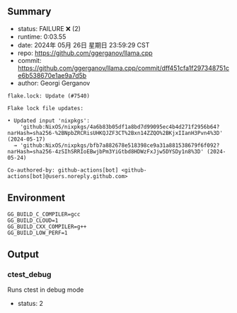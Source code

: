 ## Summary

- status:  FAILURE ❌ (2)
- runtime: 0:03.55
- date:    2024年 05月 26日 星期日 23:59:29 CST
- repo:    https://github.com/ggerganov/llama.cpp
- commit:  https://github.com/ggerganov/llama.cpp/commit/dff451cfa1f297348751ce6b538670e1ae9a7d5b
- author:  Georgi Gerganov
```
flake.lock: Update (#7540)

Flake lock file updates:

• Updated input 'nixpkgs':
    'github:NixOS/nixpkgs/4a6b83b05df1a8bd7d99095ec4b4d271f2956b64?narHash=sha256-%2BNpbZRCRisUHKQJZF3CT%2Bxn14ZZQO%2BKjxIIanH3Pvn4%3D' (2024-05-17)
  → 'github:NixOS/nixpkgs/bfb7a882678e518398ce9a31a881538679f6f092?narHash=sha256-4zSIhSRRIoEBwjbPm3YiGtbd8HDWzFxJjw5DYSDy1n8%3D' (2024-05-24)

Co-authored-by: github-actions[bot] <github-actions[bot]@users.noreply.github.com>
```

## Environment

```
GG_BUILD_C_COMPILER=gcc
GG_BUILD_CLOUD=1
GG_BUILD_CXX_COMPILER=g++
GG_BUILD_LOW_PERF=1
```

## Output

### ctest_debug

Runs ctest in debug mode
- status: 2
```

```

